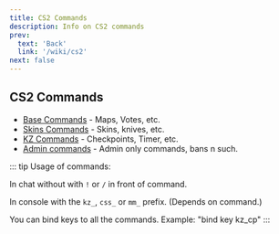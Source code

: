```yaml
---
title: CS2 Commands
description: Info on CS2 commands
prev: 
  text: 'Back'
  link: '/wiki/cs2'
next: false
---
```


## CS2 Commands

- [Base Commands](/cs2/commands/help) - Maps, Votes, etc.
- [Skins Commands](/cs2/commands/skins) - Skins, knives, etc.
- [KZ Commands](/cs2/commands/kz-help) - Checkpoints, Timer, etc.
- [Admin commands](/cs2/commands/admin-help) - Admin only commands, bans n such.

::: tip
Usage of commands:

In chat without with `!` or `/` in front of command.

In console with the `kz_`, `css_` or `mm_` prefix. (Depends on command.)

You can bind keys to all the commands. Example: "bind key kz_cp"
:::
